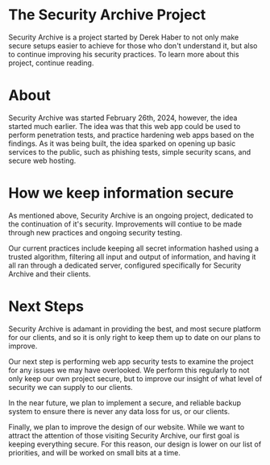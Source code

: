 # The Security Archive Project

Security Archive is a project started by Derek Haber to not only make secure setups easier to achieve for those who don't understand it, but also to continue improving his security practices. To learn more about this project, continue reading.

# About

Security Archive was started February 26th, 2024, however, the idea started much earlier. The idea was that this web app could be used to perform penetration tests, and practice hardening web apps based on the findings. As it was being built, the idea sparked on opening up basic services to the public, such as phishing tests, simple security scans, and secure web hosting.

# How we keep information secure

As mentioned above, Security Archive is an ongoing project, dedicated to the continuation of it's security. Improvements will contiue to be made through new practices and ongoing security testing.

Our current practices include keeping all secret information hashed using a trusted algorithm, filtering all input and output of information, and having it all ran through a dedicated server, configured specifically for Security Archive and their clients.

# Next Steps

Security Archive is adamant in providing the best, and most secure platform for our clients, and so it is only right to keep them up to date on our plans to improve.

Our next step is performing web app security tests to examine the project for any issues we may have overlooked. We perform this regularly to not only keep our own project secure, but to improve our insight of what level of security we can supply to our clients.

In the near future, we plan to implement a secure, and reliable backup system to ensure there is never any data loss for us, or our clients.

Finally, we plan to improve the design of our website. While we want to attract the attention of those visiting Security Archive, our first goal is keeping everything secure. For this reason, our design is lower on our list of priorities, and will be worked on small bits at a time.


